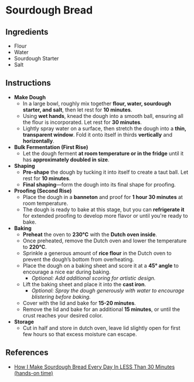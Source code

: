 # Sourdough Bread

## Ingredients

- Flour
- Water
- Sourdough Starter
- Salt

## Instructions

- **Make Dough**
  - In a large bowl, roughly mix together **flour, water, sourdough starter, and salt**, then let rest for **10 minutes**.
  - Using **wet hands**, knead the dough into a smooth ball, ensuring all the flour is incorporated. Let rest for **30 minutes**.
  - Lightly spray water on a surface, then stretch the dough into a **thin, transparent window**. Fold it onto itself in thirds **vertically** and **horizontally**.
- **Bulk Fermentation (First Rise)**
  - Let the dough ferment **at room temperature or in the fridge** until it has **approximately doubled in size**.
- **Shaping**
  - **Pre-shape** the dough by tucking it into itself to create a taut ball. Let rest for **10 minutes**.
  - **Final shaping**—form the dough into its final shape for proofing.
- **Proofing (Second Rise)**
  - Place the dough in a **banneton** and proof for **1 hour 30 minutes** at room temperature.
  - The dough is ready to bake at this stage, but you can **refrigerate it** for extended proofing to develop more flavor or until you're ready to bake.
- **Baking**
  - **Preheat** the oven to **230°C** with the **Dutch oven inside**.
  - Once preheated, remove the Dutch oven and lower the temperature to **220°C**.
  - Sprinkle a generous amount of **rice flour** in the Dutch oven to prevent the dough’s bottom from overheating.
  - Place the dough on a baking sheet and score it at a **45° angle** to encourage a nice ear during baking.
    - _Optional: Add additional scoring for artistic design._
  - Lift the baking sheet and place it into the **cast iron**.
    - _Optional: Spray the dough generously with water to encourage blistering before baking._
  - Cover with the lid and bake for **15-20 minutes**.
  - Remove the lid and bake for an additional **15 minutes**, or until the crust reaches your desired color.
- **Storage**
  - Cut in half and store in dutch oven, leave lid slightly open for first few hours so that excess moisture can escape.

## References

- [How I Make Sourdough Bread Every Day In LESS Than 30 Minutes (hands-on time)](https://www.youtube.com/watch?v=ZxCf39G_7pY&t=384s)
